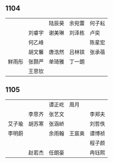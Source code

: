 ## 1104
|     |     |     |     |     |
| --- | --- | --- | --- | --- |
|  |  | 陆辰昊 | 余宛蕾 | 何子耘 |
|  | 刘睿宇 | 谢美琳 | 刘泽栋 | 卢奕 |
|  | 何乙峰 |  |  | 陈星宏 |
|  | 胡文馨 | 唐浩然 | 吕林镔 | 张承蓓 |
| 鲜雨彤 | 张颢严 | 单琦雅 | 丁一朗 |  |
|  | 王思钦 |  |  |  |

## 1105
|     |     |     |     |     |
| --- | --- | --- | --- | --- |
|  |  | 谭正屹 | 周月 |  |
|  | 李思齐 | 张艺文 |  | 李郑夫 |
| 艾子瑜 | 胡苏寒 | 张涵峤 |  | 刘哲佚 |
| 李明蔚 |  | 余雨翰 | 王宸奥 | 谭博祯 |
|  |  |  |  | 程子颜 |
|  | 赵若杰 | 任朗豪 |  | 冉钰熙 |

